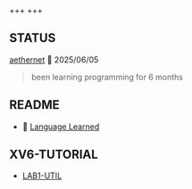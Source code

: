 +++
+++

## STATUS
[aethernet](https://github.com/aethernet65535) 🤖 2025/06/05        
> been learning programming for 6 months

## README
- 🧠 [Language Learned](./blog/language-learned)

## XV6-TUTORIAL
- [LAB1-UTIL](./blog/xv6-2020-lab1-util)